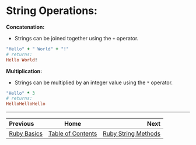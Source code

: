 # String Operations:

**Concatenation:**

*	Strings can be joined together using the ```+``` operator.


```ruby
"Hello" + " World" + "!"
# returns:
Hello World!
```

**Multiplication:**

*	Strings can be multiplied by an integer value using the ```*``` operator.


```ruby
"Hello" * 3
# returns:
HelloHelloHello
```

---

| Previous | Home | Next |
| :---         |     :---:      |          ---: |
| [Ruby Basics](Ruby-Strings.md)   | [Table of Contents](Ruby-Strings.md)      | [Ruby String Methods](Ruby-String-Methods.md)    |
